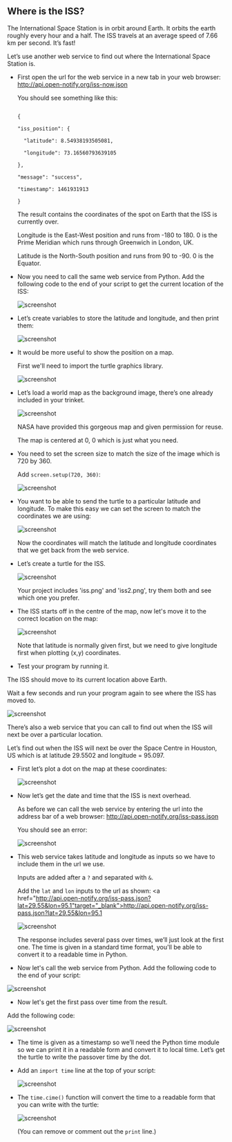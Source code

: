 ## Where is the ISS?

The International Space Station is in orbit around Earth. It orbits the earth roughly every hour and a half. The ISS travels at an average speed of 7.66 km per second. It’s fast! 

Let’s use another web service to find out where the International Space Station is. 

+ First open the url for the web service in a new tab in your web browser: <a href="http://api.open-notify.org/iss-now.json" target="_blank">http://api.open-notify.org/iss-now.json</a>

  You should see something like this:

  ```

  {

  "iss_position": {

    "latitude": 8.54938193505081, 

    "longitude": 73.16560793639105

  }, 

  "message": "success", 

  "timestamp": 1461931913

  }

  ```

  The result contains the coordinates of the spot on Earth that the ISS is currently over. 

  Longitude is the East-West position and runs from -180 to 180. 0 is the Prime Meridian which runs through Greenwich in London, UK. 

  Latitude is the North-South position and runs from 90 to -90. 0 is the Equator. 

+ Now you need to call the same web service from Python. Add the following code to the end of your script to get the current location of the ISS:

  ![screenshot](images/iss-location.png)

+ Let’s create variables to store the latitude and longitude, and then print them:

  ![screenshot](images/iss-coordinates.png)

+ It would be more useful to show the position on a map.

  First we'll need to import the turtle graphics library. 

  ![screenshot](images/iss-turtle.png)

+ Let’s load a world map as the background image, there’s one already included in your trinket.

  ![screenshot](images/iss-map.png)

  NASA have provided this gorgeous map and given permission for reuse. 

  The map is centered at 0, 0 which is just what you need. 

+ You need to set the screen size to match the size of the image which is 720 by 360. 

  Add `screen.setup(720, 360)`:

  ![screenshot](images/iss-setup.png)

+ You want to be able to send the turtle to a particular latitude and longitude. To make this easy we can set the screen to match the coordinates we are using:

  ![screenshot](images/iss-world.png) 

  Now the coordinates will match the latitude and longitude coordinates that we get back from the web service. 

+ Let’s create a turtle for the ISS. 

  ![screenshot](images/iss-image.png)

  Your project includes 'iss.png' and 'iss2.png', try them both and see which one you prefer. 

+ The ISS starts off in the centre of the map, now let's move it to the correct location on the map:

  ![screenshot](images/iss-plot.png)

  Note that latitude is normally given first, but we need to give longitude first when plotting (x,y) coordinates. 

+ Test your program by running it.

The ISS should move to its current location above Earth. 

Wait a few seconds and run your program again to see where the ISS has moved to. 

  ![screenshot](images/iss-plotted.png)

There’s also a web service that you can call to find out when the ISS will next be over a particular location. 

Let’s find out when the ISS will next be over the Space Centre in Houston, US which is at latitude 29.5502 and longitude = 95.097.

+ First let’s plot a dot on the map at these coordinates:

  ![screenshot](images/iss-houston.png)

+ Now let’s get the date and time that the ISS is next overhead. 

  As before we can call the web service by entering the url into the address bar of a web browser: <a href="http://api.open-notify.org/iss-pass.json" target="_blank">http://api.open-notify.org/iss-pass.json</a>

  You should see an error:

  ![screenshot](images/iss-pass-error.png)

+ This web service takes latitude and longitude as inputs so we have to include them in the url we use.

  Inputs are added after a `?` and separated with `&`. 

  Add the `lat` and `lon` inputs to the url as shown: <a href="http://api.open-notify.org/iss-pass.json?lat=29.55&lon=95.1"target="_blank">http://api.open-notify.org/iss-pass.json?lat=29.55&lon=95.1</a>

  ![screenshot](images/iss-passtimes.png)

  The response includes several pass over times, we’ll just look at the first one. The time is given in a standard time format, you'll be able to convert it to a readable time in Python.

+  Now let's call the web service from Python. Add the following code to the end of your script:

  ![screenshot](images/iss-passover.png)

+ Now let's get the first pass over time from the result.

Add the following code:

  ![screenshot](images/iss-print-pass.png)

+ The time is given as a timestamp so we’ll need the Python time module so we can print it in a readable form and convert it to local time. Let’s get the turtle to write the passover time by the dot. 

+ Add an `import time` line at the top of your script:

  ![screenshot](images/iss-time.png)

+ The `time.cime()` function will convert the time to a readable form that you can write with the turtle: 

  ![screenshot](images/iss-pass-write.png)

  (You can remove or comment out the `print` line.)

